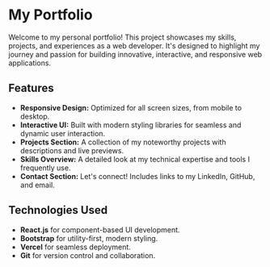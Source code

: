 # My Portfolio

Welcome to my personal portfolio! This project showcases my skills, projects, and experiences as a web developer. It's designed to highlight my journey and passion for building innovative, interactive, and responsive web applications.

## Features

- **Responsive Design:** Optimized for all screen sizes, from mobile to desktop.
- **Interactive UI:** Built with modern styling libraries for seamless and dynamic user interaction.
- **Projects Section:** A collection of my noteworthy projects with descriptions and live previews.
- **Skills Overview:** A detailed look at my technical expertise and tools I frequently use.
- **Contact Section:** Let's connect! Includes links to my LinkedIn, GitHub, and email.

## Technologies Used

- **React.js** for component-based UI development.
- **Bootstrap** for utility-first, modern styling.
- **Vercel** for seamless deployment.
- **Git** for version control and collaboration.

